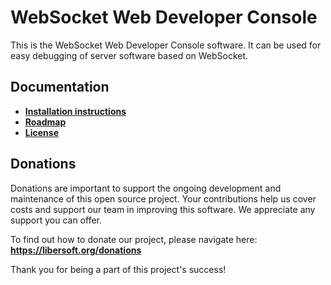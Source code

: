 # WebSocket Web Developer Console

This is the WebSocket Web Developer Console software. It can be used for easy debugging of server software based on WebSocket.

## Documentation

- [**Installation instructions**](./INSTALL.md)
- [**Roadmap**](./ROADMAP.md)
- [**License**](./LICENSE)

## Donations

Donations are important to support the ongoing development and maintenance of this open source project. Your contributions help us cover costs and support our team in improving this software. We appreciate any support you can offer.

To find out how to donate our project, please navigate here: **https://libersoft.org/donations**

Thank you for being a part of this project's success!
